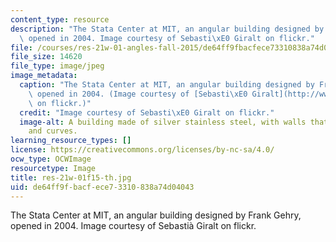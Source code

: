 ```yaml
---
content_type: resource
description: "The Stata Center at MIT, an angular building designed by Frank Gehry,\
  \ opened in 2004. Image courtesy of Sebasti\xE0 Giralt on flickr."
file: /courses/res-21w-01-angles-fall-2015/de64ff9fbacfece73310838a74d04043_res-21w-01f15-th.jpg
file_size: 14620
file_type: image/jpeg
image_metadata:
  caption: "The Stata Center at MIT, an angular building designed by Frank Gehry,\
    \ opened in 2004. (Image courtesy of [Sebasti\xE0 Giralt](http://www.flickr.com/photos/sebastiagiralt/3145900480/)\
    \ on flickr.)"
  credit: "Image courtesy of Sebasti\xE0 Giralt on flickr."
  image-alt: A building made of silver stainless steel, with walls that slope in angles
    and curves.
learning_resource_types: []
license: https://creativecommons.org/licenses/by-nc-sa/4.0/
ocw_type: OCWImage
resourcetype: Image
title: res-21w-01f15-th.jpg
uid: de64ff9f-bacf-ece7-3310-838a74d04043
---
```

The Stata Center at MIT, an angular building designed by Frank Gehry, opened in 2004. Image courtesy of Sebastià Giralt on flickr.